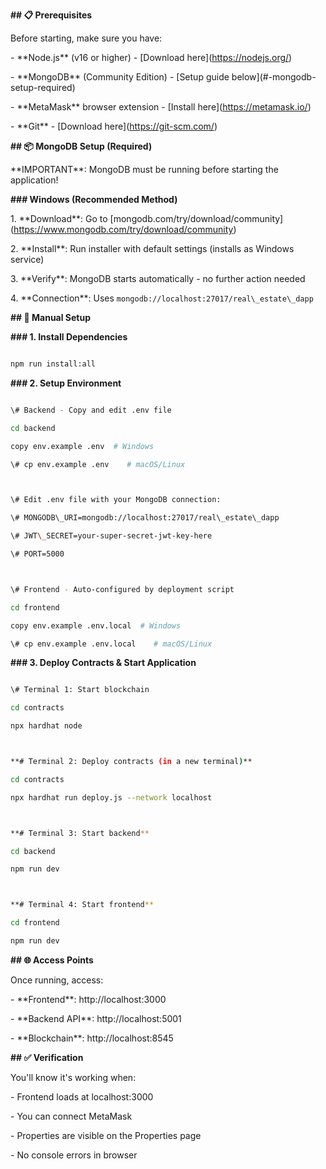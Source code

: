 **## 📋 Prerequisites**



Before starting, make sure you have:

\- \*\*Node.js\*\* (v16 or higher) - \[Download here](https://nodejs.org/)

\- \*\*MongoDB\*\* (Community Edition) - \[Setup guide below](#-mongodb-setup-required)

\- \*\*MetaMask\*\* browser extension - \[Install here](https://metamask.io/)

\- \*\*Git\*\* - \[Download here](https://git-scm.com/)



**## 📦 MongoDB Setup (Required)**



\*\*IMPORTANT\*\*: MongoDB must be running before starting the application!



**### Windows (Recommended Method)**

1\. \*\*Download\*\*: Go to \[mongodb.com/try/download/community](https://www.mongodb.com/try/download/community)

2\. \*\*Install\*\*: Run installer with default settings (installs as Windows service)

3\. \*\*Verify\*\*: MongoDB starts automatically - no further action needed

4\. \*\*Connection\*\*: Uses `mongodb://localhost:27017/real\_estate\_dapp`





**## 🔧 Manual Setup** 



**### 1. Install Dependencies**

```bash

npm run install:all

```



**### 2. Setup Environment**

```bash

\# Backend - Copy and edit .env file

cd backend

copy env.example .env  # Windows

\# cp env.example .env    # macOS/Linux



\# Edit .env file with your MongoDB connection:

\# MONGODB\_URI=mongodb://localhost:27017/real\_estate\_dapp

\# JWT\_SECRET=your-super-secret-jwt-key-here

\# PORT=5000



\# Frontend - Auto-configured by deployment script

cd frontend

copy env.example .env.local  # Windows

\# cp env.example .env.local    # macOS/Linux

```



**### 3. Deploy Contracts \& Start Application**

```bash

\# Terminal 1: Start blockchain

cd contracts

npx hardhat node



**# Terminal 2: Deploy contracts (in a new terminal)**

cd contracts

npx hardhat run deploy.js --network localhost



**# Terminal 3: Start backend**

cd backend

npm run dev



**# Terminal 4: Start frontend**

cd frontend

npm run dev

```





**## 🌐 Access Points**



Once running, access:

\- \*\*Frontend\*\*: http://localhost:3000

\- \*\*Backend API\*\*: http://localhost:5001

\- \*\*Blockchain\*\*: http://localhost:8545



**## ✅ Verification**



You'll know it's working when:

\- Frontend loads at localhost:3000

\- You can connect MetaMask

\- Properties are visible on the Properties page

\- No console errors in browser

